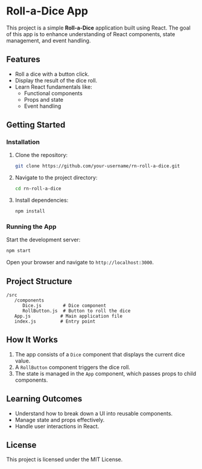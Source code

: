 # Roll-a-Dice App

This project is a simple **Roll-a-Dice** application built using React. The goal of this app is to enhance understanding of React components, state management, and event handling.

## Features

- Roll a dice with a button click.
- Display the result of the dice roll.
- Learn React fundamentals like:
   - Functional components
   - Props and state
   - Event handling

## Getting Started

### Installation

1. Clone the repository:
    ```bash
    git clone https://github.com/your-username/rn-roll-a-dice.git
    ```
2. Navigate to the project directory:
    ```bash
    cd rn-roll-a-dice
    ```
3. Install dependencies:
    ```bash
    npm install
    ```

### Running the App

Start the development server:
```bash
npm start
```
Open your browser and navigate to `http://localhost:3000`.

## Project Structure

```
/src
   /components
      Dice.js        # Dice component
      RollButton.js  # Button to roll the dice
   App.js           # Main application file
   index.js         # Entry point
```

## How It Works

1. The app consists of a `Dice` component that displays the current dice value.
2. A `RollButton` component triggers the dice roll.
3. The state is managed in the `App` component, which passes props to child components.

## Learning Outcomes

- Understand how to break down a UI into reusable components.
- Manage state and props effectively.
- Handle user interactions in React.

## License

This project is licensed under the MIT License.